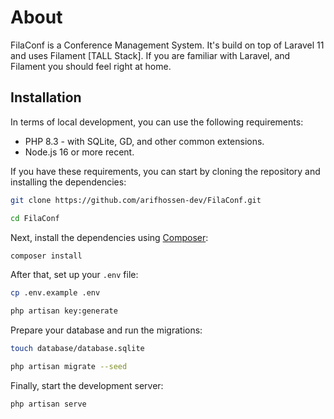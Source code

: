 # About
FilaConf is a Conference Management System. It's build on top of Laravel 11 and uses Filament [TALL Stack]. If you are familiar with Laravel, and Filament you should feel right at home.

## Installation
In terms of local development, you can use the following requirements:

- PHP 8.3 - with SQLite, GD, and other common extensions.
- Node.js 16 or more recent.

If you have these requirements, you can start by cloning the repository and installing the dependencies:

```bash
git clone https://github.com/arifhossen-dev/FilaConf.git

cd FilaConf
```

Next, install the dependencies using [Composer](https://getcomposer.org):

```bash
composer install
```

After that, set up your `.env` file:

```bash
cp .env.example .env

php artisan key:generate
```

Prepare your database and run the migrations:

```bash
touch database/database.sqlite

php artisan migrate --seed
```

Finally, start the development server:

```bash
php artisan serve
```

